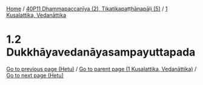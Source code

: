 
[Home](/) / [40P11 Dhammapaccanīya (2), Tikatikapaṭṭhānapāḷi (5)](../../40P11.md) / [1 Kusalattika, Vedanāttika](../1.md)

# 1.2 Dukkhāyavedanāyasampayuttapada


[Go to previous page (Hetu)](1.1/1.1.1--7/Hetu.md) / [Go to parent page (1 Kusalattika, Vedanāttika)](../1.md) / [Go to next page (Hetu)](1.2/Hetu.md)


